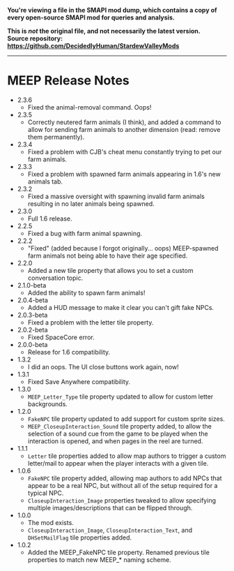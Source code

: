 **You're viewing a file in the SMAPI mod dump, which contains a copy of every open-source SMAPI mod
for queries and analysis.**

**This is _not_ the original file, and not necessarily the latest version.**  
**Source repository: https://github.com/DecidedlyHuman/StardewValleyMods**

----

# MEEP Release Notes
* 2.3.6
  * Fixed the animal-removal command. Oops!
* 2.3.5
  * Correctly neutered farm animals (I think), and added a command to allow for sending farm animals to another dimension (read: remove them permanently).
* 2.3.4
  * Fixed a problem with CJB's cheat menu constantly trying to pet our farm animals.
* 2.3.3
  * Fixed a problem with spawned farm animals appearing in 1.6's new animals tab.
* 2.3.2
  * Fixed a massive oversight with spawning invalid farm animals resulting in no later animals being spawned.
* 2.3.0
  * Full 1.6 release.
* 2.2.5
  * Fixed a bug with farm animal spawning.
* 2.2.2
  * "Fixed" (added because I forgot originally... oops) MEEP-spawned farm animals not being able to have their age specified.
* 2.2.0
  * Added a new tile property that allows you to set a custom conversation topic.
* 2.1.0-beta
  * Added the ability to spawn farm animals!
* 2.0.4-beta
  * Added a HUD message to make it clear you can't gift fake NPCs.
* 2.0.3-beta
  * Fixed a problem with the letter tile property.
* 2.0.2-beta
  * Fixed SpaceCore error.
* 2.0.0-beta
  * Release for 1.6 compatibility.
* 1.3.2
  * I did an oops. The UI close buttons work again, now!
* 1.3.1
  * Fixed Save Anywhere compatibility.
* 1.3.0
  * `MEEP_Letter_Type` tile property updated to allow for custom letter backgrounds.
* 1.2.0
  * `FakeNPC` tile property updated to add support for custom sprite sizes.
  * `MEEP_CloseupInteraction_Sound` tile property added, to allow the selection of a sound cue from the game to be played when the interaction is opened, and when pages in the reel are turned.
* 1.1.1
  * `Letter` tile properties added to allow map authors to trigger a custom letter/mail to appear when the player interacts with a given tile.
* 1.0.6
  * `FakeNPC` tile property added, allowing map authors to add NPCs that appear to be a real NPC, but without all of the setup required for a typical NPC.
  * `CloseupInteraction_Image` properties tweaked to allow specifying multiple images/descriptions that can be flipped through.
* 1.0.0
  * The mod exists.
  * `CloseupInteraction_Image`, `CloseupInteraction_Text`, and `DHSetMailFlag` tile properties added.
* 1.0.2
  * Added the MEEP_FakeNPC tile property. Renamed previous tile properties to match new MEEP_* naming scheme.
